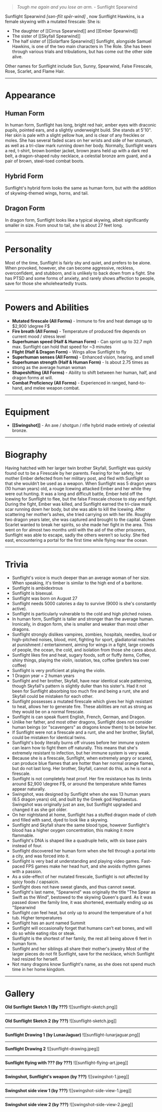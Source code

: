 > *Tough me again and you lose an arm.* - Sunflight Spearwind


Sunflight Spearwind *\[sən-flīt spēr-wind\]* , now Sunflight Hawkins, is a female skywing with a mutated firescale: She is:
- The daughter of [[Cirrus Spearwind]] and [[Ember Spearwind]]
- The sister of [[Skyfall Spearwind]]
- The half sister of [[Solarflare Spearwind]]
Sunflight, alongside Samuel Hawkins, is one of the two main characters in The Role. She has been through various trials and tribulations, but has come out the other side alive.

Other names for Sunflight include Sun, Sunny, Spearwind, False Firescale, Rose, Scarlet, and Flame Hair.
***
# Appearance
## Human Form
In human form, Sunflight has long, bright red hair, amber eyes with draconic pupils, pointed ears, and a slightly underweight build. She stands at 5'10". Her skin is pale with a slight yellow hue, and is clear of any freckles or moles. She has several faded scars on her wrists and side of her stomach, as well as a tri-claw mark running down her body. Normally, Sunflight wears a red, t-shirt, brown bomber jacket, brown jeans held up with a dark red belt, a dragon-shaped ruby necklace, a celestial bronze arm guard, and a pair of brown, steel-toed combat boots.

## Hybrid Form
Sunflight's hybrid form looks the same as human form, but with the addition of skywing-themed wings, horns, and tail.

## Dragon Form
 In dragon form, Sunflight looks like a typical skywing, albeit significantly smaller in size. From snout to tail, she is about 27 feet long.
***
# Personality
Most of the time, Sunflight is fairly shy and quiet, and prefers to be alone. When provoked, however, she can become aggressive, reckless, overconfident, and stubborn, and is unlikely to back down from a fight. She has PTSD and some forms of anxiety, and rarely shows affection to people, save for those she wholeheartedly trusts.
***
# Powers and Abilities
- **Mutated firescale (All Forms)** \- Immune to fire and heat damage up to $2,900 \degree F$
- **Fire breath (All Forms)** \- Temperature of produced fire depends on current mood / stress level
- **Superhuman speed (Half & Human Form)** \- Can sprint up to 32.7 mph max. Sunflight can hold that speed for ~3 minutes
- **Flight (Half & Dragon Form)** \- Wings allow Sunflight to fly
- **Superhuman senses (All Forms)** \- Enhanced vision, hearing, and smell
- **Superhuman strength (Half & Human Form)** \- Is about 2.75 times as strong as the average human woman
- **Shapeshifting (All Forms)** \- Ability to shift between her human, half, and dragon forms at will.
- **Combat Proficiency (All Forms)** \- Experienced in ranged, hand-to-hand, and melee weapon combat.
***
# Equipment
- **[[Swingshot]]** \- An axe / shotgun / rifle hybrid made entirely of celestial bronze.
***
# Biography
Having hatched with her larger twin brother Skyfall, Sunflight was quickly found out to be a Firescale by her parents. Fearing for her safety, her mother Ember defected from her military post, and fled with Sunflight so that she wouldn’t be used as a weapon. When Sunflight was 5 dragon years (10 human years) old, a rouge Icewing attacked Ember and her while they were out hunting. It was a long and difficult battle, Ember held off the Icewing for Sunflight to flee, but the false Firescale choose to stay and fight. During the fight, Ember was killed, and Sunflight earned the tri-claw mark scar running down her body, but she was able to kill the Icewing. After scattering her mother’s ashes, she tried carrying on with her life. Roughly two dragon years later, she was captured and brought to the capital. Queen Scarlet wanted to break her spirits, so she made her fight in the area. This went on for almost two months until with the aid of the other prisoners, Sunflight was able to escape, sadly the others weren’t so lucky. She fled east, encountering a portal for the first time while flying near the ocean.
***
# Trivia
- Sunflight's voice is much deeper than an average woman of her size. When speaking, it's timber is similar to the high end of a baritone.
- Sunflight is ambidextrous
- Sunflight is bisexual.
- Sunflight was born on August 27
- Sunflight needs 5000 calories a day to survive (9000 is she's constantly active).
- Sunflight is particularly vulnerable to the cold and high pitched noises.
- In human form, Sunflight is taller and stronger than the average human. Ironically, in dragon form, she is smaller and weaker than most other dragons.
- Sunflight strongly dislikes vampires, zombies, hospitals, needles, loud or high-pitched noises, blood, mint, fighting for sport, gladiatorial matches at punishment / entertainment, aiming for wings in a fight, large crowds of people, the ocean, the cold, and isolation from those she cares about.
- Sunflight likes fire and heat, sugary foods, soft or fluffy items, Coffee, shiny things, playing the violin, isolation, tea, coffee (prefers tea over coffee)
- Sunflight is very proficient at playing the violin.
- 1 Dragon year = 2 human years
- Sunflight and her brother, Skyfall, have near identical scale patterning, though Skyfall's pattern is slightly duller than his sister's. Had it not been for Sunflight absorbing too much fire and being a runt, she and Skyfall could be mistaken for each other.
- Sunflight possesses a mutated firescale which gives her high resistant to heat, allows her to generate fire. These abilities are not as strong as they would be on a normal firescale.
- Sunflight is can speak fluent English, French, German, and Dragon.
- Unlike her father, and most other dragons, Sunflight does not consider human beings (or "scavengers" as dragons know them) to be below her.
- If Sunflight were not a firescale and a runt, she and her brother, Skyfall, could be mistaken for identical twins.
- Sunflight's body literally burns off viruses before her immune system can learn how to fight them off naturally. This means that she's extremely resistant to infection, but her immune system is very weak.
- Because she is a firescale, Sunflight, when extremely angry or scared, can produce blue flames that are hotter than her normal orange flames, but do not last long. Her brother, Skyfall, cannot do this, as he is not a firescale.
- Sunflight is not completely heat proof. Her fire resistance has its limits around $2,900 \degree F$, or around the temperature white flames appear naturally.
- Swingshot, was designed by Sunflight when she was 13 human years (6.5 dragon years) old, and built by the Greek god Hephaestus. Swingshot was originally just an axe, but Sunflight upgraded and changed it as she got older.
- On her nightstand at home, Sunflight has a stuffed dragon made of cloth and filled with sand, dyed to look like a skywing.
- Sunflight and Skyfall share the same blood type, however Sunflight's blood has a higher oxygen concentration, this making it more flammable.
- Sunflight's DNA is shaped like a quadruple helix, with six base pairs instead of four.
- Sunflight discovered her human form when she fell through a portal into a city, and was forced into it.
- Sunflight is very bad at understanding and playing video games. Fast-paced FPS games make her head hurt, and she avoids rhythm games with a passion.
- As a side-effect of her mutated firescale, Sunflight is not affected by spicy foods / capsaicin.
- Sunflight does not have sweat glands, and thus cannot sweat.
- Sunflight's last name, "Spearwind" was originally the title "The Spear as Swift as the Wind", bestowed to the skywing Queen's guard. As it was passed down the family line, it was shortened, eventually ending up as "Spearwind
- Sunflight *can* feel heat, but only up to around the temperature of a hot tub. Higher temperatures
- Sunflight has an aunt named Summit
- Sunflight will occasionally forget that humans can’t eat bones, and will do so while eating ribs or steak.
- Sunflight is the shortest of her family, the rest all being above 6 feet in human form.
- Sunflight and her siblings all share their mother's jewelry Most of the larger pieces do not fit Sunflight, save for the necklace, which Sunflight had resized for herself.
- Not many dragons know Sunflight's name, as she does not spend much time in her home kingdom.
***
# Gallery
**Old Sunflight Sketch 1 (By ???)**
![[sunflight-sketch.png]]
***
**Old Sunflight Sketch 2 (by ???)**
![[sunflight-sketch.jpg]]
***
**Sunflight Drawing 1 (by LunarJaguar)**
![[sunflight-lunarjaguar.png]]
***
**Sunflight Drawing 2**
![[sunflight-drawing.jpeg]]

***
**Sunflight flying with ??? (by ???)**
![[sunflight-flying-art.jpeg]]
***
**Swingshot, Sunflight's weapon (by ???)**
![[swingshot-1.jpeg]]
***
**Swingshot side view 1 (by ???)**
![[swingshot-side-view-1.jpeg]]
***
**Swingshot side view 2 (by ???)**
![[swingshot-side-view-2.jpeg]]

